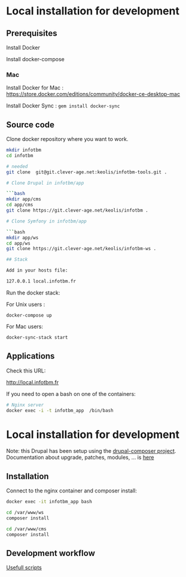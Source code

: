 # Local installation for development

## Prerequisites

Install Docker

Install docker-compose

### Mac

Install Docker for Mac : https://store.docker.com/editions/community/docker-ce-desktop-mac

Install Docker Sync : ```gem install docker-sync```


## Source code

Clone docker repository where you want to work.

```bash
mkdir infotbm
cd infotbm

# needed
git clone  git@git.clever-age.net:keolis/infotbm-tools.git .

# Clone Drupal in infotbm/app

```bash
mkdir app/cms
cd app/cms
git clone https://git.clever-age.net/keolis/infotbm .

# Clone Symfony in infotbm/app

```bash
mkdir app/ws
cd app/ws
git clone https://git.clever-age.net/keolis/infotbm-ws .

## Stack

Add in your hosts file:

127.0.0.1 local.infotbm.fr
```

Run the docker stack:

For Unix users :

```
docker-compose up
```

For Mac users:

```bash
docker-sync-stack start
```

## Applications

Check this URL:

http://local.infotbm.fr

If you need to open a bash on one of the containers:

```bash
# Nginx server
docker exec -i -t infotbm_app  /bin/bash

```

# Local installation for development

Note: this Drupal has been setup using the [drupal-composer project](https://github.com/drupal-composer/drupal-project). Documentation about upgrade, patches, modules, ... is [here](README-COMPOSER.md)


## Installation

Connect to the nginx container and composer install:

```bash
docker exec -it infotbm_app bash
```

```bash
cd /var/www/ws
composer install

cd /var/www/cms
composer install
```

## Development workflow

[Usefull scripts](scripts/)